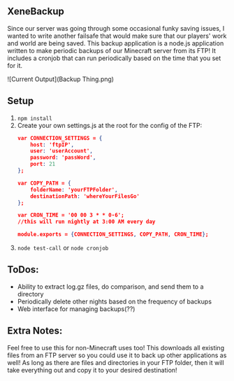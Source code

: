 XeneBackup
-----
Since our server was going through some occasional funky saving issues, I wanted to write another failsafe that would make sure that our players' work and world are being saved. This backup application is a node.js application written to make periodic backups of our Minecraft server from its FTP! It includes a cronjob that can run periodically based on the time that you set for it.

![Current Output](Backup Thing.png)

Setup
-----
1. `npm install`
2. Create your own settings.js at the root for the config of the FTP:
	```json
	var CONNECTION_SETTINGS = {
		host: 'ftpIP',
		user: 'userAccount',
		password: 'passWord',
		port: 21
	};

	var COPY_PATH = {
		folderName: 'yourFTPFolder',
		destinationPath: 'whereYourFilesGo'
	};

	var CRON_TIME = '00 00 3 * * 0-6';
	//this will run nightly at 3:00 AM every day

	module.exports = {CONNECTION_SETTINGS, COPY_PATH, CRON_TIME};

	```
3. `node test-call` or `node cronjob`

ToDos:
-----
* Ability to extract log.gz files, do comparison, and send them to a directory
* Periodically delete other nights based on the frequency of backups
* Web interface for managing backups(??)

Extra Notes:
----
Feel free to use this for non-Minecraft uses too! This downloads all existing files from an FTP server so you could use it to back up other applications as well! As long as there are files and directories in your FTP folder, then it will take everything out and copy it to your desired destination!
